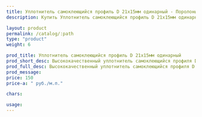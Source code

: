 ```yaml
---
title: Уплотнитель самоклеющийся профиль D 21х15мм одинарный - Поролоныч
description: Купить Уплотнитель самоклеющийся профиль D 21х15мм одинарный в розницу с доставкой по Москве.

layout: product
permalink: /catalog/:path
type: "product"
weight: 6

prod_title: Уплотнитель самоклеющийся профиль D 21х15мм одинарный
prod_short_desc: Высококачественный уплотнитель самоклеющийся профиля D черного цвета предназначен для устранения больших щелей на дверях и гаражных воротах. Улучшает тепло- и звукоизоляцию.
prod_full_desc: Высококачественный уплотнитель самоклеющийся профиля D черного цвета предназначен для устранения больших щелей на дверях и гаражных воротах. Улучшает тепло- и звукоизоляцию.
prod_message:
price: 150
price-a: " руб./м.п."

chars:

usage:
---
```


